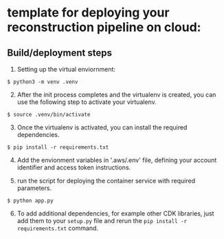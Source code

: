 
# template for deploying your reconstruction pipeline on cloud: 



## Build/deployment steps

1. Setting up the virtual enviornment:
```
$ python3 -m venv .venv
```
2.  After the init process completes and the virtualenv is created, you can use the following step to activate your virtualenv.

```
$ source .venv/bin/activate
```

3. Once the virtualenv is activated, you can install the required dependencies.

```
$ pip install -r requirements.txt
```

4. Add the envionment variables in '.aws/.env' file, defining your account identifier and access token instructions. 




5. run the script for deploying the container service with required parameters.

```
$ python app.py
```

6. To add additional dependencies, for example other CDK libraries, just add
them to your `setup.py` file and rerun the `pip install -r requirements.txt`
command.
